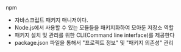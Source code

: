 npm
- 자바스크립트 패키지 매니저이다.
- Node.js에서 사용할 수 있는 모듈들을 패키지화하여 모아둔 저장소 역할
- 패키지 설치 및 관리를 위한 CLI(Command line interface)를 제공한다
- package.json 파일을 통해서 "프로젝트 정보" 및 "패키지 의존성" 관리
